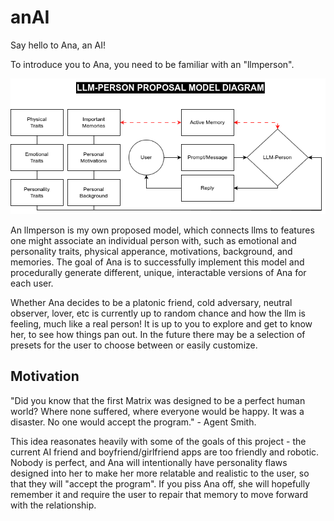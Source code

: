# anAI
Say hello to Ana, an AI!

To introduce you to Ana, you need to be familiar with an "llmperson". 

![llmperson model](model/llmperson-proposal-model.png)

An llmperson is my own proposed model, which connects llms to features one might associate an individual person with, such as emotional and personality traits, physical apperance, motivations, background, and memories. The goal of Ana is to successfully implement this model and procedurally generate different, unique, interactable versions of Ana for each user. 

Whether Ana decides to be a platonic friend, cold adversary, neutral observer, lover, etc is currently up to random chance and how the llm is feeling, much like a real person! It is up to you to explore and get to know her, to see how things pan out. In the future there may be a selection of presets for the user to choose between or easily customize.

## Motivation
"Did you know that the first Matrix was designed to be a perfect human world? Where none suffered, where everyone would be happy. It was a disaster. No one would accept the program." - Agent Smith. 

This idea reasonates heavily with some of the goals of this project - the current AI friend and boyfriend/girlfriend apps are too friendly and robotic. Nobody is perfect, and Ana will intentionally have personality flaws designed into her to make her more relatable and realistic to the user, so that they will "accept the program". If you piss Ana off, she will hopefully remember it and require the user to repair that memory to move forward with the relationship.
